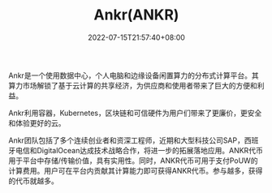 ﻿---
weight: 
title: "Ankr(ANKR)"
description: "Ankr是一个使用数据中心，个人电脑和边缘设备闲置算力的分布式计算平台"
date: 2022-07-15T21:57:40+08:00
lastmod: 2022-07-15T16:45:40+08:00
draft: false
authors: ["june"]
featuredImage: "03.png"
link: "https://www.ankr.com/"
tags: ["数字代币","Ankr(ANKR)"]
categories: ["navigation"]
navigation: ["数字代币"]
lightgallery: true
toc: true
pinned: false
recommend: false
recommend1: false
---
Ankr是一个使用数据中心，个人电脑和边缘设备闲置算力的分布式计算平台。其算力市场解锁了基于云计算的共享经济，为供应商和使用者带来了巨大的方便和利益。

Ankr利用容器，Kubernetes，区块链和可信硬件为用户们带来了更廉价，更安全和体验更好的云。

Ankr团队包括了多个连续创业者和资深工程师，近期和大型科技公司SAP，西班牙电信和DigitalOcean达成技术战略合作，将进一步的拓展落地应用。ANKR代币用于平台中存储/传输价值，具有实用性。同时，ANKR代币可用于支付PoUW的计算费用。用户可在平台内贡献其计算能力即可获得ANKR代币。参与越多，获得的代币就越多。